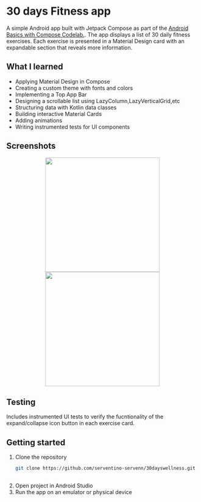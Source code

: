 # 30 days Fitness app
A simple Android app built with Jetpack Compose as part of the [Android Basics with Compose Codelab.](https://developer.android.com/courses/pathways/android-basics-compose-unit-3-pathway-3).
The app displays a list of 30 daily fitness exercises. Each exercise is presented in a Material Design card with an expandable section that reveals more information.

## What I learned
- Applying Material Design in Compose
- Creating a custom theme with fonts and colors
- Implementing a Top App Bar
- Designing a scrollable list using LazyColumn,LazyVerticalGrid,etc
- Structuring data with Kotlin data classes
- Building interactive Material Cards
- Adding animations 
- Writing instrumented tests for UI components

## Screenshots 
<p align="center">
    <img src="https://github.com/user-attachments/assets/b344d69c-1aea-458c-828f-be362ca3446d" width="300"/>
   <img src="https://github.com/user-attachments/assets/fd56afd3-3b89-4348-947e-b6dd52ca8a78" width="300"/>
</p>


## Testing
Includes instrumented UI tests to verify the fucntionality of the expand/collapse icon button in each exercise card.

## Getting started
1. Clone the repository
   ```bash
   git clone https://github.com/serventino-servenn/30dayswellness.git
    
2. Open project in Android Studio 
3. Run the app on an emulator or physical device 

